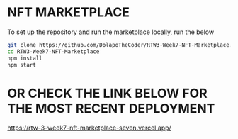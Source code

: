 # NFT MARKETPLACE

To set up the repository and run the marketplace locally, run the below
```bash
git clone https://github.com/DolapoTheCoder/RTW3-Week7-NFT-Marketplace.git
cd RTW3-Week7-NFT-Marketplace
npm install
npm start
```
# OR CHECK THE LINK BELOW FOR THE MOST RECENT DEPLOYMENT

https://rtw-3-week7-nft-marketplace-seven.vercel.app/
